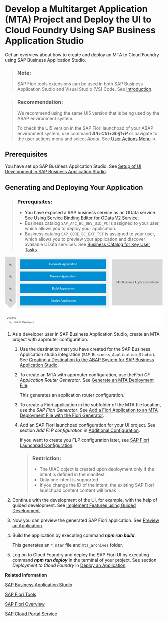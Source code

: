 <!-- loio2498cbfce1b14f3b9f62fab9fa4407f7 -->

# Develop a Multitarget Application \(MTA\) Project and Deploy the UI to Cloud Foundry Using SAP Business Application Studio

Get an overview about how to create and deploy an MTA to Cloud Foundry using SAP Business Application Studio.



> ### Note:  
> SAP Fiori tools extensions can be used in both SAP Business Application Studio and Visual Studio \(VS\) Code. See [Introduction](https://help.sap.com/viewer/454b7fb9aacd4e369e5be8f7e909d3ec/Latest/en-US/fd9e32d52c9e46e4ba77aba343656610.html).

> ### Recommendation:  
> We recommend using the same UI5 version that is being used by the ABAP environment system.
> 
> To check the UI5 version in the SAP Fiori launchpad of your ABAP environment system, use command ***Alt+Ctrl+Shift+P*** or navigate to the user actions menu and select *About*. See [User Actions Menu](https://help.sap.com/viewer/fd8f9fda63fa4c7a92bb1d4b4ac5582c/Cloud/en-US/27834b1aacf344f38910686d8fb0eb0a.html "The user actions menu offers user-related options e.g. to open apps, to change the launchpad layout or to contact support.") :arrow_upper_right:.



<a name="loio2498cbfce1b14f3b9f62fab9fa4407f7__section_mlb_hzb_z4b"/>

## Prerequisites

You have set up SAP Business Application Studio. See [Setup of UI Development in SAP Business Application Studio](https://help.sap.com/viewer/65de2977205c403bbc107264b8eccf4b/Cloud/en-US/37a896bfac604076ae825a1d37b0bd0a.html).



<a name="loio2498cbfce1b14f3b9f62fab9fa4407f7__section_dvd_t3k_hmb"/>

## Generating and Deploying Your Application

> ### Prerequisites:  
> -   You have exposed a RAP business service as an OData service. See [Using Service Binding Editor for OData V2 Service](https://help.sap.com/viewer/923180ddb98240829d935862025004d6/Cloud/en-US/81dc788fbda74883bd775a4036fa4b67.html).
> -   Business catalog `SAP_A4C_BC_DEV_UID_PC` is assigned to your user, which allows you to deploy your application.
> -   Business catalog `SAP_CORE_BC_EXT_TST` is assigned to your user, which allows you to preview your application and discover available OData services. See [Business Catalog for Key User Tasks](../50-administration-and-ops/Business_Catalog_for_Key_User_Tasks_65b70bf.md).

![](images/BAS_1S4HC_Step_2_3311af7.png)

1.  As a developer user in SAP Business Application Studio, create an MTA project with approuter configuration.
    1.  Use the destination that you have created for the SAP Business Application studio integration \(`SAP_Business_Application_Studio`\). See [Creating a Destination to the ABAP System for SAP Business Application Studio](../20-getting-started/Creating_a_Destination_to_the_ABAP_System_for_SAP_Business_Application_Studio_e597948.md).
    2.  To create an MTA with approuter configuration, use the*Fiori CF Application Router Generator*. See [Generate an MTA Deployment File](https://help.sap.com/viewer/17d50220bcd848aa854c9c182d65b699/Latest/en-US/9c41152c5b8d4a658d7ef9f318b28917.html).

        This generates an application router configuration.

    3.  To create a Fiori application in the subfolder of the MTA file location, use the *SAP Fiori Generator*. See [Add a Fiori Application to an MTA Deployment File with the Fiori Generator](https://help.sap.com/viewer/17d50220bcd848aa854c9c182d65b699/Latest/en-US/5a17ba6b62b2462aa0e25ffae7b8d728.html).
    4.  Add an SAP Fiori launchpad configuration for your UI project. See section *Add FLP configuration* in [Additional Configuration](https://help.sap.com/viewer/17d50220bcd848aa854c9c182d65b699/Latest/en-US/9bea64e63b824261932d90037ce3c5ae.html).

        If you want to create you FLP configuration later, see [SAP Fiori Launchpad Configuration](https://help.sap.com/viewer/17d50220bcd848aa854c9c182d65b699/Latest/en-US/bc3cb890dbb84d51ae80394821ce4990.html).

        > ### Restriction:  
        > -   The UIAD object is created upon deployment only if the intent is defined in the manifest
        > -   Only one intent is supported
        > -   If you change the ID of the intent, the existing SAP Fiori launchpad content content will break


2.  Continue with the development of the UI, for example, with the help of guided development. See [Implement Features using Guided Development](https://help.sap.com/viewer/17d50220bcd848aa854c9c182d65b699/Latest/en-US/0c9e518ecf704b2f80a2bed0eaca60ae.html).
3.  Now you can preview the generated SAP Fiori application. See [Preview an Application](https://help.sap.com/viewer/17d50220bcd848aa854c9c182d65b699/Latest/en-US/b962685bdf9246f6bced1d1cc1d9ba1c.html).
4.  Build the application by executing command ***npm run build***.

    This generates an `*.mtar` file and `mta_archives` folder.

5.  Log on to Cloud Foundry and deploy the SAP Fiori UI by executing command ***npm run deploy*** in the terminal of your project. See section *Deployment to Cloud Foundry* in [Deploy an Application](https://help.sap.com/viewer/17d50220bcd848aa854c9c182d65b699/Latest/en-US/607014e278d941fda4440f92f4a324a6.html).

**Related Information**  


[SAP Business Application Studio](https://help.sap.com/viewer/product/SAP%20Business%20Application%20Studio/Cloud/en-US)

[SAP Fiori Tools](https://help.sap.com/viewer/product/SAP_FIORI_tools/Latest/en-US)

[SAP Fiori Overview](https://help.sap.com/viewer/product/SAP_FIORI_OVERVIEW/5_OVERVIEW/en-US?task=discover_task)

[SAP Cloud Portal Service](https://help.sap.com/viewer/product/Portal_Service/1.0/en-US)

